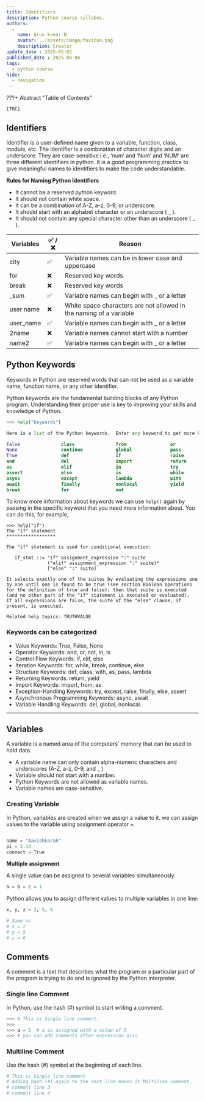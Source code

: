 ```yaml
---
title: Identifiers
description: Python course syllabus.
authors:
  -
    name: Arun kumar N
    avatar: ../assets/image/favicon.png
    description: Creator
update_date : 2025-05-02
published_date : 2025-04-06
tags:
  - python course
hide:
  - navigation
---
```


???+ Abstract "Table of Contents"

    [TOC]

## Identifiers

Identifier is a user-defined name given to a variable, function, class, module, etc. The identifier is a combination of character digits and an underscore. They are case-sensitive i.e., ‘num’ and ‘Num’ and ‘NUM’ are three different identifiers in python. It is a good programming practice to give meaningful names to identifiers to make the code understandable.

**Rules for Naming Python Identifiers**

- It cannot be a reserved python keyword.
- It should not contain white space.
- It can be a combination of A-Z, a-z, 0-9, or underscore.
- It should start with an alphabet character or an underscore ( _ ).
- It should not contain any special character other than an underscore ( _ ).


| Variables | ✅ / ❌ | Reason                                                             |
| --------- | ----- | ------------------------------------------------------------------ |
| city      | ✅     | Variable names can be in lower case and uppercase                  |
| for       | ❌     | Reserved key words                                                 |
| break     | ❌     | Reserved key words                                                 |
| _sum      | ✅     | Variable names can begin with _ or a letter                        |
| user name | ❌     | White space characters are not allowed in the naming of a variable |
| user_name | ✅     | Variable names can begin with _ or a letter                        |
| 2name     | ❌     | Variable names cannot start with a number                          |
| name2     | ✅     | Variable names can begin with _ or a letter                        |

## Python Keywords 
Keywords in Python are reserved words that can not be used as a variable name, function name, or any other identifier.

Python keywords are the fundamental building blocks of any Python program. Understanding their proper use is key to improving your skills and knowledge of Python.


```python title="list of keywords"
>>> help("keywords")

Here is a list of the Python keywords.  Enter any keyword to get more help.

False               class               from                or
None                continue            global              pass
True                def                 if                  raise
and                 del                 import              return
as                  elif                in                  try
assert              else                is                  while
async               except              lambda              with
await               finally             nonlocal            yield
break               for                 not

```

To know more information about keywords we can use `help()` again by passing in the specific keyword that you need more information about. You can do this, for example,

```
>>> help("if")
The "if" statement
******************

The "if" statement is used for conditional execution:

   if_stmt ::= "if" assignment_expression ":" suite
               ("elif" assignment_expression ":" suite)*
               ["else" ":" suite]

It selects exactly one of the suites by evaluating the expressions one
by one until one is found to be true (see section Boolean operations
for the definition of true and false); then that suite is executed
(and no other part of the "if" statement is executed or evaluated).
If all expressions are false, the suite of the "else" clause, if
present, is executed.

Related help topics: TRUTHVALUE

```
### Keywords can be categorized

- Value Keywords: True, False, None
- Operator Keywords: and, or, not, in, is
- Control Flow Keywords: if, elif, else
- Iteration Keywords: for, while, break, continue, else
- Structure Keywords: def, class, with, as, pass, lambda
- Returning Keywords: return, yield
- Import Keywords: import, from, as
- Exception-Handling Keywords: try, except, raise, finally, else, assert
- Asynchronous Programming Keywords: async, await
- Variable Handling Keywords: del, global, nonlocal.

---

## Variables

A variable is a named area of the computers’ memory that can be used to hold data.

- A variable name can only contain alpha-numeric characters and underscores (A-Z, a-z, 0-9, and _ )
- Variable should not start with a number.
- Python Keywords are not allowed as variable names.
- Variable names are case-sensitive.

### Creating Variable

In Python, variables are created when we assign a value to it. we can assign values to the variable using  assignment operator `=`.

```python title="syntax"

name = "Aavishkarah"
pi = 3.14
connect = True

```

**Multiple assignment**

A single value can be assigned to several variables simultaneously. 

```python title="example"
a = b = c = 1
```

Python allows you to assign different values to multiple variables in one line:

```python title="example"
x, y, z = 2, 5, 6 

# Same as
# x = 2
# y = 5
# z = 6
```


## Comments

A comment is a text that describes what the program or a particular part of the program is trying to do and is ignored by the Python interpreter.

### Single line Comment

In Python, use the hash (#) symbol to start writing a comment. 

```python title="example"
>>> # This is Single line comment.
>>>
>>> a = 5  # a is assigned with a value of 5
>>> # you can add comments after expression also.
```

### Multiline Comment

Use the hash (#) symbol at the beginning of each line.

```python title="example"
# This is Single line comment
# Adding hash (#) again to the next line makes it Multiline comment. 
# comment line 3
# comment line 4
```